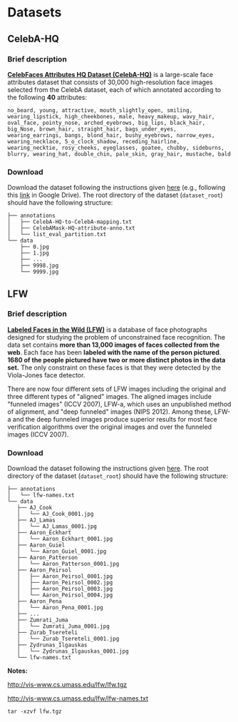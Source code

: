 # Datasets



## CelebA-HQ

### Brief description

[**CelebFaces Attributes HQ Dataset (CelebA-HQ)**](https://mmlab.ie.cuhk.edu.hk/projects/CelebA.html) is a large-scale face attributes dataset that consists of 30,000 high-resolution face images selected from the CelebA dataset, each of which annotated according to the following **40** attributes:

```
no_beard, young, attractive, mouth_slightly_open, smiling, wearing_lipstick, high_cheekbones, male, heavy_makeup, wavy_hair, oval_face, pointy_nose, arched_eyebrows, big_lips, black_hair, big_Nose, brown_hair, straight_hair, bags_under_eyes, wearing_earrings, bangs, blond_hair, bushy_eyebrows, narrow_eyes, wearing_necklace, 5_o_clock_shadow, receding_hairline, wearing_necktie, rosy_cheeks, eyeglasses, goatee, chubby, sideburns, blurry, wearing_hat, double_chin, pale_skin, gray_hair, mustache, bald
```

### Download

Download the dataset following the instructions given [here](https://mmlab.ie.cuhk.edu.hk/projects/CelebA.html) (e.g., following this [link](https://drive.google.com/open?id=1badu11NqxGf6qM3PTTooQDJvQbejgbTv) in Google Drive). The root directory of the dataset (`dataset_root`) should have the following structure:

```
├── annotations
│   ├── CelebA-HQ-to-CelebA-mapping.txt
│   ├── CelebAMask-HQ-attribute-anno.txt
│   └── list_eval_partition.txt
└── data
    ├── 0.jpg
    ├── 1.jpg
    ├── ...
    ├── 9998.jpg
    └── 9999.jpg
```



## LFW

### Brief description

[ **Labeled Faces in the Wild (LFW)**](http://vis-www.cs.umass.edu/lfw/) is a database of face photographs designed for studying the problem of unconstrained face recognition. The data set contains **more than 13,000 images of faces collected from the web**. Each face has been **labeled with the name of the person pictured**. **1680 of the people pictured have two or more distinct photos in the data set.** The only constraint on these faces is that they were detected by the Viola-Jones face detector. 

There are now four different sets of LFW images including the original and three different types of "aligned" images. The aligned images include "funneled images" (ICCV 2007), LFW-a, which uses an unpublished method of alignment, and "deep funneled" images (NIPS 2012). Among these, LFW-a and the deep funneled images produce superior results  for most face verification  algorithms over the original images and over the funneled images (ICCV 2007). 

### Download

Download the dataset following the instructions given [here](http://vis-www.cs.umass.edu/lfw/). The root directory of the dataset (`dataset_root`) should have the following structure:

```
├── annotations
│   └── lfw-names.txt
└── data
   ├── AJ_Cook
   │   └── AJ_Cook_0001.jpg
   ├── AJ_Lamas
   │   └── AJ_Lamas_0001.jpg
   ├── Aaron_Eckhart
   │   └── Aaron_Eckhart_0001.jpg
   ├── Aaron_Guiel
   │   └── Aaron_Guiel_0001.jpg
   ├── Aaron_Patterson
   │   └── Aaron_Patterson_0001.jpg
   ├── Aaron_Peirsol
   │   ├── Aaron_Peirsol_0001.jpg
   │   ├── Aaron_Peirsol_0002.jpg
   │   ├── Aaron_Peirsol_0003.jpg
   │   └── Aaron_Peirsol_0004.jpg
   ├── Aaron_Pena
   │   └── Aaron_Pena_0001.jpg
   ├── ...
   ├── Zumrati_Juma
   │   └── Zumrati_Juma_0001.jpg
   ├── Zurab_Tsereteli
   │   └── Zurab_Tsereteli_0001.jpg
   ├── Zydrunas_Ilgauskas
   │   └── Zydrunas_Ilgauskas_0001.jpg
   └── lfw-names.txt
```



**Notes:**

http://vis-www.cs.umass.edu/lfw/lfw.tgz

http://vis-www.cs.umass.edu/lfw/lfw-names.txt

`tar -xzvf lfw.tgz`

